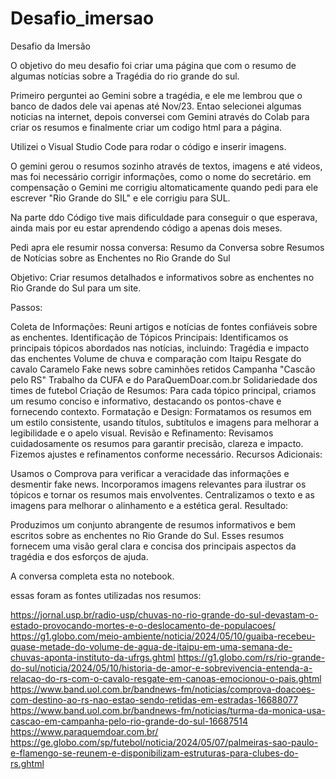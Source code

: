 # Desafio_imersao
Desafio da Imersão

O objetivo do meu desafio foi criar uma página que com o resumo de algumas notícias sobre a Tragédia do rio grande do sul.

Primeiro perguntei ao Gemini sobre a tragédia, e ele me lembrou que o banco de dados dele vai apenas até Nov/23. 
Entao selecionei algumas noticias na internet, depois conversei com Gemini através do Colab para criar os resumos e finalmente criar um codigo html para a página.

Utilizei o Visual Studio Code para rodar o código e inserir imagens.

O gemini gerou o resumos sozinho através de textos, imagens e até videos, mas foi necessário corrigir informações, como o nome do secretário. em compensação o Gemini me corrigiu altomaticamente quando pedi para ele escrever "Rio Grande do SIL" e ele corrigiu para SUL.


Na parte ddo Código tive mais dificuldade para conseguir o que esperava, ainda mais por eu estar aprendendo código a apenas dois meses.

Pedi apra ele resumir nossa conversa: 
Resumo da Conversa sobre Resumos de Notícias sobre as Enchentes no Rio Grande do Sul

Objetivo: Criar resumos detalhados e informativos sobre as enchentes no Rio Grande do Sul para um site.

Passos:

Coleta de Informações: Reuni artigos e notícias de fontes confiáveis sobre as enchentes.
Identificação de Tópicos Principais: Identificamos os principais tópicos abordados nas notícias, incluindo:
Tragédia e impacto das enchentes
Volume de chuva e comparação com Itaipu
Resgate do cavalo Caramelo
Fake news sobre caminhões retidos
Campanha "Cascão pelo RS"
Trabalho da CUFA e do ParaQuemDoar.com.br
Solidariedade dos times de futebol
Criação de Resumos: Para cada tópico principal, criamos um resumo conciso e informativo, destacando os pontos-chave e fornecendo contexto.
Formatação e Design: Formatamos os resumos em um estilo consistente, usando títulos, subtítulos e imagens para melhorar a legibilidade e o apelo visual.
Revisão e Refinamento: Revisamos cuidadosamente os resumos para garantir precisão, clareza e impacto. Fizemos ajustes e refinamentos conforme necessário.
Recursos Adicionais:

Usamos o Comprova para verificar a veracidade das informações e desmentir fake news.
Incorporamos imagens relevantes para ilustrar os tópicos e tornar os resumos mais envolventes.
Centralizamos o texto e as imagens para melhorar o alinhamento e a estética geral.
Resultado:

Produzimos um conjunto abrangente de resumos informativos e bem escritos sobre as enchentes no Rio Grande do Sul. Esses resumos fornecem uma visão geral clara e concisa dos principais aspectos da tragédia e dos esforços de ajuda.




A conversa completa esta no notebook.



essas foram as fontes utilizadas nos resumos:

https://jornal.usp.br/radio-usp/chuvas-no-rio-grande-do-sul-devastam-o-estado-provocando-mortes-e-o-deslocamento-de-populacoes/
https://g1.globo.com/meio-ambiente/noticia/2024/05/10/guaiba-recebeu-quase-metade-do-volume-de-agua-de-itaipu-em-uma-semana-de-chuvas-aponta-instituto-da-ufrgs.ghtml
https://g1.globo.com/rs/rio-grande-do-sul/noticia/2024/05/10/historia-de-amor-e-sobrevivencia-entenda-a-relacao-do-rs-com-o-cavalo-resgate-em-canoas-emocionou-o-pais.ghtml
https://www.band.uol.com.br/bandnews-fm/noticias/comprova-doacoes-com-destino-ao-rs-nao-estao-sendo-retidas-em-estradas-16688077
https://www.band.uol.com.br/bandnews-fm/noticias/turma-da-monica-usa-cascao-em-campanha-pelo-rio-grande-do-sul-16687514
https://www.paraquemdoar.com.br/
https://ge.globo.com/sp/futebol/noticia/2024/05/07/palmeiras-sao-paulo-e-flamengo-se-reunem-e-disponibilizam-estruturas-para-clubes-do-rs.ghtml
